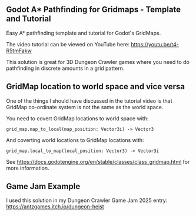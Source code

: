 ## Godot A* Pathfinding for Gridmaps - Template and Tutorial

Easy A* pathfinding template and tutorial for Godot's GridMaps.

The video tutorial can be viewed on YouTube here: https://youtu.be/t4-R5tmFakw

This solution is great for 3D Dungeon Crawler games where you need to do pathfinding in discrete amounts in a grid pattern.

## GridMap location to world space and vice versa

One of the things I should have discussed in the tutorial video is that GridMap co-ordinate system is not the same as the world space.

You need to covert GridMap locations to world space with:

`grid_map.map_to_local(map_position: Vector3i) -> Vector3`

And coverting world locations to GridMap locations with:

`grid_map.local_to_map(local_position: Vector3) -> Vector3i`

See https://docs.godotengine.org/en/stable/classes/class_gridmap.html for more information.

## Game Jam Example

 I used this solution in my Dungeon Crawler Game Jam 2025 entry: https://antzgames.itch.io/dungeon-heist



